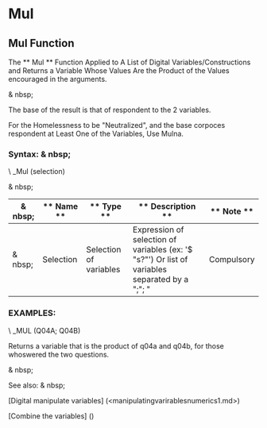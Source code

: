 # Mul

## Mul Function

The ** Mul ** Function Applied to A List of Digital Variables/Constructions and Returns a Variable Whose Values ​​Are the Product of the Values ​​encouraged in the arguments.

& nbsp;

The base of the result is that of respondent to the 2 variables.

For the Homelessness to be "Neutralized", and the base corpoces respondent at Least One of the Variables, Use Mulna.

### Syntax: & nbsp;

\ _Mul (selection)

& nbsp;

|& nbsp;|** Name ** |** Type ** |** Description ** |** Note ** |
|--- |--- |--- |--- |--- |
|& nbsp;|Selection |Selection of variables |Expression of selection of variables (ex: '$ "s?"') Or list of variables separated by a ";"; "|Compulsory |

### EXAMPLES:

\ _MUL (Q04A; Q04B)

Returns a variable that is the product of q04a and q04b, for those whoswered the two questions.

& nbsp;

See also: & nbsp;

[Digital manipulate variables] (<manipulatingvarirablesnumerics1.md>)

[Combine the variables] (<combine thevariables1.md>)